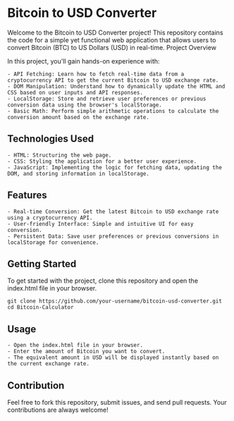 # Bitcoin to USD Converter

Welcome to the Bitcoin to USD Converter project! This repository contains the code for a simple yet functional web application that allows users to convert Bitcoin (BTC) to US Dollars (USD) in real-time.
Project Overview

In this project, you'll gain hands-on experience with:

    - API Fetching: Learn how to fetch real-time data from a cryptocurrency API to get the current Bitcoin to USD exchange rate.
    - DOM Manipulation: Understand how to dynamically update the HTML and CSS based on user inputs and API responses.
    - LocalStorage: Store and retrieve user preferences or previous conversion data using the browser's localStorage.
    - Basic Math: Perform simple arithmetic operations to calculate the conversion amount based on the exchange rate.

## Technologies Used

    - HTML: Structuring the web page.
    - CSS: Styling the application for a better user experience.
    - JavaScript: Implementing the logic for fetching data, updating the DOM, and storing information in localStorage.

## Features

    - Real-time Conversion: Get the latest Bitcoin to USD exchange rate using a cryptocurrency API.
    - User-friendly Interface: Simple and intuitive UI for easy conversion.
    - Persistent Data: Save user preferences or previous conversions in localStorage for convenience.

## Getting Started

To get started with the project, clone this repository and open the index.html file in your browser.

```
git clone https://github.com/your-username/bitcoin-usd-converter.git
cd Bitcoin-Calculator
```
## Usage

    - Open the index.html file in your browser.
    - Enter the amount of Bitcoin you want to convert.
    - The equivalent amount in USD will be displayed instantly based on the current exchange rate.

## Contribution

Feel free to fork this repository, submit issues, and send pull requests. Your contributions are always welcome!